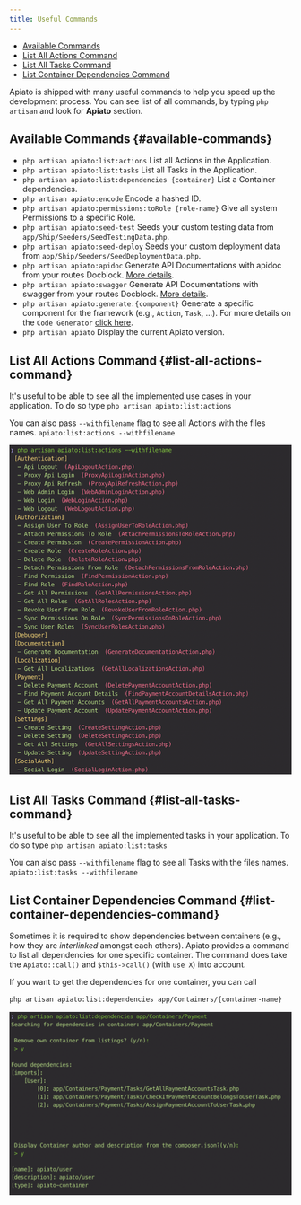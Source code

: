 ```yaml
---
title: Useful Commands
---
```


- [Available Commands](#available-commands)
- [List All Actions Command](#list-all-actions-command)
- [List All Tasks Command](#list-all-tasks-command)
- [List Container Dependencies Command](#list-container-dependencies-command)

Apiato is shipped with many useful commands to help you speed up the development process.
You can see list of all commands, by typing `php artisan` and look for **Apiato** section.

## Available Commands {#available-commands}

- `php artisan apiato:list:actions` List all Actions in the Application.
- `php artisan apiato:list:tasks` List all Tasks in the Application.
- `php artisan apiato:list:dependencies {container}` List a Container dependencies.
- `php artisan apiato:encode` Encode a hashed ID.
- `php artisan apiato:permissions:toRole {role-name}` Give all system Permissions to a specific Role.
- `php artisan apiato:seed-test` Seeds your custom testing data from `app/Ship/Seeders/SeedTestingData.php`.
- `php artisan apiato:seed-deploy` Seeds your custom deployment data from `app/Ship/Seeders/SeedDeploymentData.php`.
- `php artisan apiato:apidoc` Generate API Documentations with apidoc from your routes Docblock. [More details](.././features/api-docs-generator).
- `php artisan apiato:swagger` Generate API Documentations with swagger from your routes Docblock. [More details](.././features/api-docs-generator).
- `php artisan apiato:generate:{component}` Generate a specific component for the framework (e.g., `Action`, `Task`, ...). For more details on the `Code Generator` [click here](.././features/code-generator).
- `php artisan apiato` Display the current Apiato version.

## List All Actions Command {#list-all-actions-command}

It's useful to be able to see all the implemented use cases in your application. To do so type
`php artisan apiato:list:actions`

You can also pass `--withfilename` flag to see all Actions with the files names.
`apiato:list:actions --withfilename`

![](../assets/img/actions-commands.png)

## List All Tasks Command {#list-all-tasks-command}

It's useful to be able to see all the implemented tasks in your application. To do so type
`php artisan apiato:list:tasks`

You can also pass `--withfilename` flag to see all Tasks with the files names.
`apiato:list:tasks --withfilename`

## List Container Dependencies Command {#list-container-dependencies-command}

Sometimes it is required to show dependencies between containers (e.g., how they are _interlinked_ amongst each others).
Apiato provides a command to list all dependencies for one specific container. The command does take the `Apiato::call()` and `$this->call()` (with `use X`) into account.

If you want to get the dependencies for one container, you can call

```bash
php artisan apiato:list:dependencies app/Containers/{container-name}
```

![](../assets/img/list-dependencies.png)
